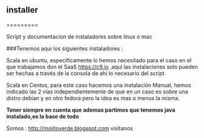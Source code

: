 ## installer
=========

Script y documentacion de instaladores sobre linux o mac

###Tenemos aqui los siguientes instaladores :

Scala en ubuntu, específicamente lo hemos necesitado para el caso en el que trabajamos don el SaaS https://c9.io ,aqui las instalaciones solo pueden ser hechas a través de la consola de ahi lo necesario del script. 

Scala en Centos, para este caso hacemos una instalación Manual, hemos indicado las 2 vías independientemente 
de que en un caso es sobre una distro debian y en otro fedora pero la idea es mas o menos la misma.

**Tener siempre en cuenta que ademas  partimos que tenemos java instalado,es la base de todo** 

Somos : http://mojitoverde.blogspot.com visitanos 
